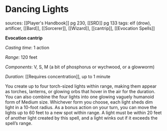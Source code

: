 # Dancing Lights
sources: [[Player's Handbook]] pg 230, [[SRD]] pg 133
tags: elf (drow), artificer, [[Bard]], [[Sorcerer]], [[Wizard]], [[cantrip]], [[Evocation Spells]]

**Evocation cantrip**

*Casting time*: 1 action

*Range*: 120 feet

*Components*: V, S, M (a bit of phosphorus or wychwood, or a glowworm)

*Duration*: [[Requires concentration]], up to 1 minute

You create up to four torch-sized lights within range, making them appear as torches, lanterns, or glowing orbs that hover in the air for the duration. You can also combine the four lights into one glowing vaguely humanoid form of Medium size. Whichever form you choose, each light sheds dim light in a 10-foot radius. As a bonus action on your turn, you can move the lights up to 60 feet to a new spot within range. A light must be within 20 feet of another light created by this spell, and a light winks out if it exceeds the spell’s range.
